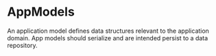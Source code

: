 ﻿# AppModels
An application model defines data structures relevant to the application domain.  App models should serialize and are intended persist to a data repository.